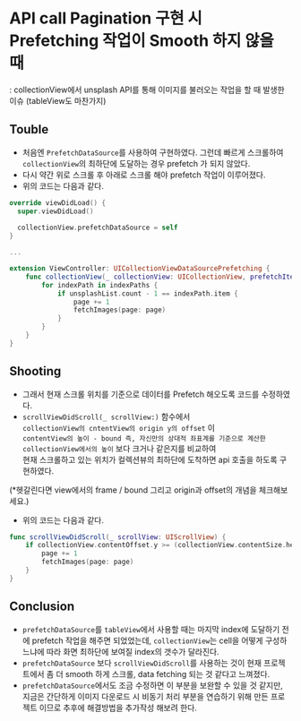 # API call Pagination 구현 시 Prefetching 작업이 Smooth 하지 않을 때
: collectionView에서 unsplash API를 통해 이미지를 불러오는 작업을 할 때 발생한 이슈 (tableView도 마찬가지)

## Touble
- 처음엔 `PrefetchDataSource`를 사용하여 구현하였다. 그런데 빠르게 스크롤하여 `collectionView`의 최하단에 도달하는 경우 prefetch 가 되지 않았다.
- 다시 약간 위로 스크롤 후 아래로 스크롤 해야 prefetch 작업이 이루어졌다.
- 위의 코드는 다음과 같다.
```swift
override viewDidLoad() {
  super.viewDidLoad()
  
  collectionView.prefetchDataSource = self
}

...

extension ViewController: UICollectionViewDataSourcePrefetching {
    func collectionView(_ collectionView: UICollectionView, prefetchItemsAt indexPaths: [IndexPath]) {
        for indexPath in indexPaths {
            if unsplashList.count - 1 == indexPath.item {
                page += 1
                fetchImages(page: page)
            }
        }
    }
}
```

## Shooting
- 그래서 현재 스크롤 위치를 기준으로 데이터를 Prefetch 해오도록 코드를 수정하였다.
- `scrollViewDidScroll(_ scrollView:)` 함수에서   
`collectionView의 cntentView의 origin y의 offset` 이  
`contentView의 높이 - bound 즉, 자신만의 상대적 좌표계를 기준으로 계산한 collectionView에서의 높이` 보다 크거나 같은지를 비교하여  
현재 스크롤하고 있는 위치가 컬렉션뷰의 최하단에 도착하면 api 호출을 하도록 구현하였다.

(*헷갈린다면 view에서의 frame / bound 그리고 origin과 offset의 개념을 체크해보세요.)

- 위의 코드는 다음과 같다.
```swift
func scrollViewDidScroll(_ scrollView: UIScrollView) {
    if collectionView.contentOffset.y >= (collectionView.contentSize.height - collectionView.bounds.size.height) {
        page += 1
        fetchImages(page: page)
    }
}
```

## Conclusion
- `prefetchDataSource`를 `tableView`에서 사용할 때는 마지막 index에 도달하기 전에 prefetch 작업을 해주면 되었었는데, `collectionView`는 cell을 어떻게 구성하느냐에 따라 화면 최하단에 보여질 index의 갯수가 달라진다.
- `prefetchDataSource` 보다 `scrollViewDidScroll`를 사용하는 것이 현재 프로젝트에서 좀 더 smooth 하게 스크롤, data fetching 되는 것 같다고 느껴졌다.
- `prefetchDataSource`에서도 조금 수정하면 이 부분을 보완할 수 있을 것 같지만, 지금은 간단하게 이미지 다운로드 시 비동기 처리 부분을 연습하기 위해 만든 프로젝트 이므로 추후에 해결방법을 추가작성 해보려 한다.
